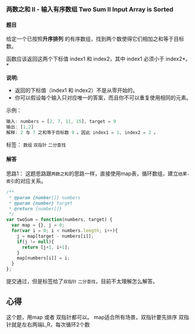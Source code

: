 ### 两数之和 II - 输入有序数组 Two Sum II Input Array is Sorted

#### 题目

给定一个已按照**升序排列** 的有序数组，找到两个数使得它们相加之和等于目标数。

函数应该返回这两个下标值 index1 和 index2，其中 index1 必须小于 index2*。*

**说明:**

- 返回的下标值（index1 和 index2）不是从零开始的。
- 你可以假设每个输入只对应唯一的答案，而且你不可以重复使用相同的元素。

示例：

```javascript
输入: numbers = [2, 7, 11, 15], target = 9
输出: [1,2]
解释: 2 与 7 之和等于目标数 9 。因此 index1 = 1, index2 = 2 。
```

标签： `数组` `双指针` `二分查找`

#### 解答

思路1： 这题思路跟`两数之和`的思路一样，直接使用map表，循环数组，建立`结果-索引`的对应关系。

```javascript
/**
 * @param {number[]} numbers
 * @param {number} target
 * @return {number[]}
 */
var twoSum = function(numbers, target) {
  var map = {}, j = 0;
  for(var i = 0; i < numbers.length; i++){
    j = map[target - numbers[i]];
    if(j != null){
      return [j+1, i+1];
    }
    map[numbers[i]] = i;
  }
};
```

提交通过，但是标签给了`双指针` `二分查找`，目前不太理解怎么解答。

## 心得

这个题，用map 或者 双指针都可以。
map适合所有场景，双指针要先排序
双指针就是左右两端L,R，每次循环2个数
